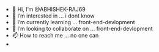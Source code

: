 - 👋 Hi, I’m @ABHISHEK-RAJ69
- 👀 I’m interested in ... i dont know
- 🌱 I’m currently learning ... front-end-devlopment
- 💞️ I’m looking to collaborate on ... front-end-devlopment
- 📫 How to reach me ... no one can  
- 

<!---
ABHISHEK-RAJ69/ABHISHEK-RAJ69 is a ✨ special ✨ repository because its `README.md` (this file) appears on your GitHub profile.
You can click the Preview link to take a look at your changes.
--->
